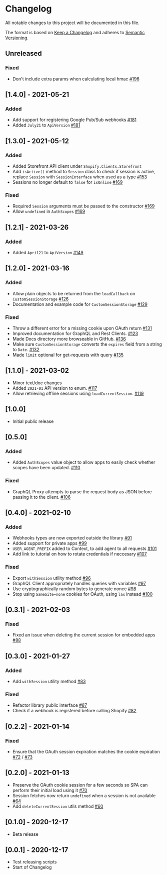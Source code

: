 # Changelog

All notable changes to this project will be documented in this file.

The format is based on [Keep a Changelog](http://keepachangelog.com/en/1.0.0/)
and adheres to [Semantic Versioning](http://semver.org/spec/v2.0.0.html).

## Unreleased
### Fixed
- Don't include extra params when calculating local hmac [#196](https://github.com/Shopify/shopify-node-api/pull/196)

## [1.4.0] - 2021-05-21
### Added
- Add support for registering Google Pub/Sub webhooks [#181](https://github.com/Shopify/shopify-node-api/pull/181)
- Added `July21` to `ApiVersion` [#181](https://github.com/Shopify/shopify-node-api/pull/181)

## [1.3.0] - 2021-05-12
### Added
- Added Storefront API client under `Shopify.Clients.Storefront`
- Add `isActive()` method to `Session` class to check if session is active, replace `Session` with `SessionInterface` when used as a type [#153](https://github.com/Shopify/shopify-node-api/pull/153)
- Sessions no longer default to `false` for `isOnline` [#169](https://github.com/Shopify/shopify-node-api/pull/169)

### Fixed
- Required `Session` arguments must be passed to the constructor [#169](https://github.com/Shopify/shopify-node-api/pull/169)
- Allow `undefined` in `AuthScopes` [#169](https://github.com/Shopify/shopify-node-api/pull/169)
## [1.2.1] - 2021-03-26
### Added
- Added `April21` to `ApiVersion` [#149](https://github.com/Shopify/shopify-node-api/pull/149)

## [1.2.0] - 2021-03-16

### Added
- Allow plain objects to be returned from the `loadCallback` on `CustomSessionStorage` [#126](https://github.com/shopify/shopify-node-api/pull/126)
- Documentation and example code for `CustomSessionStorage` [#129](https://github.com/shopify/shopify-node-api/pull/129)

### Fixed
- Throw a different error for a missing cookie upon OAuth return [#131](https://github.com/shopify/shopify-node-api/pull/131)
- Improved documentation for GraphQL and Rest Clients. [#123](https://github.com/Shopify/shopify-node-api/pull/123)
- Made Docs directory more browseable in GitHub. [#136](https://github.com/Shopify/shopify-node-api/pull/136)
- Make sure `CustomSessionStorage` converts the `expires` field from a string to `Date`. [#132](https://github.com/Shopify/shopify-node-api/pull/132)
- Made `limit` optional for get-requests with query [#135](https://github.com/Shopify/shopify-node-api/pull/135)

## [1.1.0] - 2021-03-02

- Minor text/doc changes
- Added `2021-01` API version to enum. [#117](https://github.com/shopify/shopify-node-api/pull/117)
- Allow retrieving offline sessions using `loadCurrentSession`. [#119](https://github.com/shopify/shopify-node-api/pull/119)

## [1.0.0]

- Initial public release

## [0.5.0]

### Added

- Added `AuthScopes` value object to allow apps to easily check whether scopes have been updated. [#110](https://github.com/shopify/shopify-node-api/pull/110)

### Fixed

- GraphQL Proxy attempts to parse the request body as JSON before passing it to the client. [#106](https://github.com/shopify/shopify-node-api/pull/106)

## [0.4.0] - 2021-02-10

### Added

- Webhooks types are now exported outside the library [#91](https://github.com/shopify/shopify-node-api/pull/91)
- Added support for private apps [#99](https://github.com/Shopify/shopify-node-api/pull/99)
- `USER_AGENT_PREFIX` added to Context, to add agent to all requests [#101](https://github.com/Shopify/shopify-node-api/pull/101)
- Add link to tutorial on how to rotate credentials if neccesary [#107](https://github.com/Shopify/shopify-node-api/pull/107)

### Fixed

- Export `withSession` utility method [#96](https://github.com/Shopify/shopify-node-api/pull/96)
- GraphQL Client appropriately handles queries with variables [#97](https://github.com/Shopify/shopify-node-api/pull/97)
- Use cryptographically random bytes to generate nonce [#98](https://github.com/Shopify/shopify-node-api/pull/98)
- Stop using `SameSite=none` cookies for OAuth, using `lax` instead [#100](https://github.com/Shopify/shopify-node-api/pull/100)

## [0.3.1] - 2021-02-03

### Fixed

- Fixed an issue when deleting the current session for embedded apps [#88](https://github.com/shopify/shopify-node-api/pull/88)

## [0.3.0] - 2021-01-27

### Added

- Add `withSession` utility method [#83](https://github.com/shopify/shopify-node-api/pull/83)

### Fixed

- Refactor library public interface [#87](https://github.com/shopify/shopify-node-api/pull/87)
- Check if a webhook is registered before calling Shopify [#82](https://github.com/shopify/shopify-node-api/pull/82)

## [0.2.2] - 2021-01-14

### Fixed

- Ensure that the OAuth session expiration matches the cookie expiration [#72](https://github.com/shopify/shopify-node-api/pull/72) / [#73](https://github.com/shopify/shopify-node-api/pull/73)

## [0.2.0] - 2021-01-13

- Preserve the OAuth cookie session for a few seconds so SPA can perform their initial load using it [#70](https://github.com/shopify/shopify-node-api/pull/70)
- Session fetches now return `undefined` when a session is not available [#64](https://github.com/shopify/shopify-node-api/pull/64)
- Add `deleteCurrentSession` utils method [#60](https://github.com/shopify/shopify-node-api/pull/60)

## [0.1.0] - 2020-12-17

- Beta release

## [0.0.1] - 2020-12-17

- Test releasing scripts
- Start of Changelog
